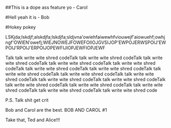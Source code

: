 ##This is a dope ass feature yo  - Carol

#Hell yeah it is - Bob

#Hokey pokey

LSKjda;lskdjf;alskdjfa;lskdjfa;sldjvna'owiehfaiwewhfviouwejf'aiowuehf;owhjngf'OWIEN'owefj;WIEJNOWEJFOWEFOIIOJGVSIJOP'EWPOJERWSPOIJ'EWPOIJ'RPOIJ'ERPOIJOPEWFIJIOPJEWFIOPJEWF

 Talk talk write wite shred codeTalk talk write wite shred codeTalk talk write wite shred codeTalk talk write wite shred codeTalk talk write wite shred codeTalk talk write wite shred codeTalk talk write wite shred codeTalk talk write wite shred codeTalk talk write wite shred codeTalk talk write wite shred codeTalk talk write wite shred codeTalk talk write wite shred codeTalk talk write wite shred codeTalk talk write wite shred codeTalk talk write wite shred codeTalk talk write wite shred codeTalk talk write wite shred code

 P.S. Talk shit get crit
 
Bob and Carol are the best. BOB AND CAROL #1

Take that, Ted and Alice!!!



